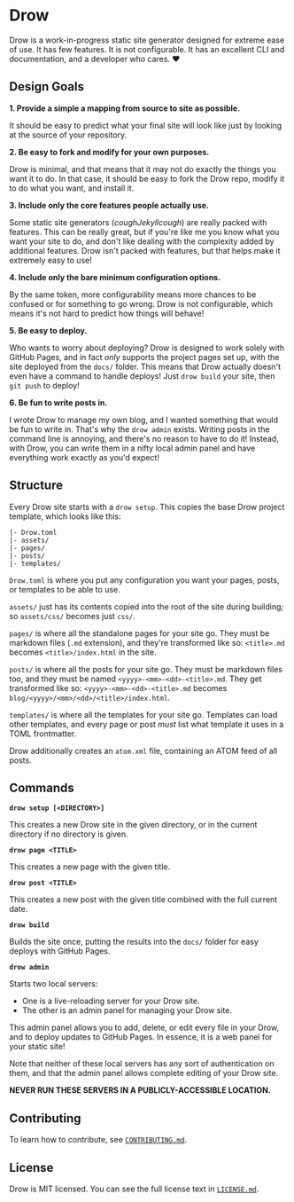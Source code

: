 # Drow

Drow is a work-in-progress static site generator designed for extreme ease of
use. It has few features. It is not configurable. It has an excellent CLI and
documentation, and a developer who cares. ❤️

## Design Goals

__1. Provide a simple a mapping from source to site as possible.__

It should be easy to predict what your final site will look like just by
looking at the source of your repository.

__2. Be easy to fork and modify for your own purposes.__

Drow is minimal, and that means that it may not do exactly the things you
want it to do. In that case, it should be easy to fork the Drow repo,
modify it to do what you want, and install it.

__3. Include only the core features people actually use.__

Some static site generators (_*cough*Jekyll*cough*_) are really packed with
features. This can be really great, but if you're like me you know what you
want your site to do, and don't like dealing with the complexity added by
additional features. Drow isn't packed with features, but that helps make it
extremely easy to use!

__4. Include only the bare minimum configuration options.__

By the same token, more configurability means more chances to be confused
or for something to go wrong. Drow is not configurable, which means it's not
hard to predict how things will behave!

__5. Be easy to deploy.__

Who wants to worry about deploying? Drow is designed to work solely with
GitHub Pages, and in fact _only_ supports the project pages set up, with
the site deployed from the `docs/` folder. This means that Drow actually
doesn't even have a command to handle deploys! Just `drow build` your site,
then `git push` to deploy!

__6. Be fun to write posts in.__

I wrote Drow to manage my own blog, and I wanted something that would be
fun to write in. That's why the `drow admin` exists. Writing posts in the
command line is annoying, and there's no reason to have to do it! Instead,
with Drow, you can write them in a nifty local admin panel and have
everything work exactly as you'd expect!

## Structure

Every Drow site starts with a `drow setup`. This copies the base Drow project
template, which looks like this:

```
|- Drow.toml
|- assets/
|- pages/
|- posts/
|- templates/
```

`Drow.toml` is where you put any configuration you want your pages, posts, or
templates to be able to use.

`assets/` just has its contents copied into the root of the site during
building; so `assets/css/` becomes just `css/`.

`pages/` is where all the standalone pages for your site go. They must be
markdown files (`.md` extension), and they're transformed like so: `<title>.md`
becomes `<title>/index.html` in the site.

`posts/` is where all the posts for your site go. They must be markdown files
too, and they must be named `<yyyy>-<mm>-<dd>-<title>.md`. They get transformed
like so: `<yyyy>-<mm>-<dd>-<title>.md` becomes
`blog/<yyyy>/<mm>/<dd>/<title>/index.html`.

`templates/` is where all the templates for your site go. Templates can load
other templates, and every page or post _must_ list what template it uses in
a TOML frontmatter.

Drow additionally creates an `atom.xml` file, containing an ATOM feed of all
posts.

## Commands

__`drow setup [<DIRECTORY>]`__

This creates a new Drow site in the given directory, or in the current
directory if no directory is given.

__`drow page <TITLE>`__

This creates a new page with the given title.

__`drow post <TITLE>`__

This creates a new post with the given title combined with the full current date.

__`drow build`__

Builds the site once, putting the results into the `docs/` folder for easy
deploys with GitHub Pages.

__`drow admin`__

Starts two local servers:

- One is a live-reloading server for your Drow site.
- The other is an admin panel for managing your Drow site.

This admin panel allows you to add, delete, or edit every file in your Drow,
and to deploy updates to GitHub Pages. In essence, it is a web panel for your
static site!

Note that neither of these local servers has any sort of authentication on
them, and that the admin panel allows complete editing of your Drow site.

__NEVER RUN THESE SERVERS IN A PUBLICLY-ACCESSIBLE LOCATION.__

## Contributing

To learn how to contribute, see [`CONTRIBUTING.md`](CONTRIBUTING.md).

## License

Drow is MIT licensed. You can see the full license text in [`LICENSE.md`](LICENSE.md).

